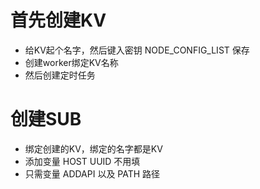# 首先创建KV
- 给KV起个名字，然后键入密钥 NODE_CONFIG_LIST 保存
- 创建worker绑定KV名称
- 然后创建定时任务
# 创建SUB
- 绑定创建的KV，绑定的名字都是KV
- 添加变量 HOST UUID 不用填
- 只需变量 ADDAPI 以及 PATH 路径
